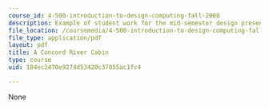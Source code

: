 ```yaml
---
course_id: 4-500-introduction-to-design-computing-fall-2008
description: Example of student work for the mid-semester design presentation.
file_location: /coursemedia/4-500-introduction-to-design-computing-fall-2008/184ec2470e9274d53420c37055ac1fc4_assn4b_3.pdf
file_type: application/pdf
layout: pdf
title: A Concord River Cabin
type: course
uid: 184ec2470e9274d53420c37055ac1fc4

---
```

None